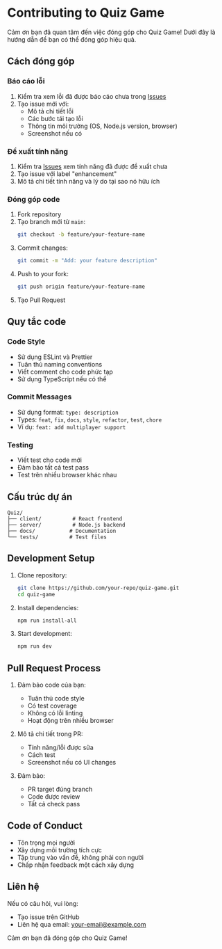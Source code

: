 # Contributing to Quiz Game

Cảm ơn bạn đã quan tâm đến việc đóng góp cho Quiz Game! Dưới đây là hướng dẫn để bạn có thể đóng góp hiệu quả.

## Cách đóng góp

### Báo cáo lỗi

1. Kiểm tra xem lỗi đã được báo cáo chưa trong [Issues](https://github.com/your-repo/issues)
2. Tạo issue mới với:
   - Mô tả chi tiết lỗi
   - Các bước tái tạo lỗi
   - Thông tin môi trường (OS, Node.js version, browser)
   - Screenshot nếu có

### Đề xuất tính năng

1. Kiểm tra [Issues](https://github.com/your-repo/issues) xem tính năng đã được đề xuất chưa
2. Tạo issue với label "enhancement"
3. Mô tả chi tiết tính năng và lý do tại sao nó hữu ích

### Đóng góp code

1. Fork repository
2. Tạo branch mới từ `main`:
   ```bash
   git checkout -b feature/your-feature-name
   ```
3. Commit changes:
   ```bash
   git commit -m "Add: your feature description"
   ```
4. Push to your fork:
   ```bash
   git push origin feature/your-feature-name
   ```
5. Tạo Pull Request

## Quy tắc code

### Code Style

- Sử dụng ESLint và Prettier
- Tuân thủ naming conventions
- Viết comment cho code phức tạp
- Sử dụng TypeScript nếu có thể

### Commit Messages

- Sử dụng format: `type: description`
- Types: `feat`, `fix`, `docs`, `style`, `refactor`, `test`, `chore`
- Ví dụ: `feat: add multiplayer support`

### Testing

- Viết test cho code mới
- Đảm bảo tất cả test pass
- Test trên nhiều browser khác nhau

## Cấu trúc dự án

```
Quiz/
├── client/          # React frontend
├── server/          # Node.js backend
├── docs/           # Documentation
└── tests/          # Test files
```

## Development Setup

1. Clone repository:

   ```bash
   git clone https://github.com/your-repo/quiz-game.git
   cd quiz-game
   ```

2. Install dependencies:

   ```bash
   npm run install-all
   ```

3. Start development:
   ```bash
   npm run dev
   ```

## Pull Request Process

1. Đảm bảo code của bạn:

   - Tuân thủ code style
   - Có test coverage
   - Không có lỗi linting
   - Hoạt động trên nhiều browser

2. Mô tả chi tiết trong PR:

   - Tính năng/lỗi được sửa
   - Cách test
   - Screenshot nếu có UI changes

3. Đảm bảo:
   - PR target đúng branch
   - Code được review
   - Tất cả check pass

## Code of Conduct

- Tôn trọng mọi người
- Xây dựng môi trường tích cực
- Tập trung vào vấn đề, không phải con người
- Chấp nhận feedback một cách xây dựng

## Liên hệ

Nếu có câu hỏi, vui lòng:

- Tạo issue trên GitHub
- Liên hệ qua email: your-email@example.com

Cảm ơn bạn đã đóng góp cho Quiz Game!
